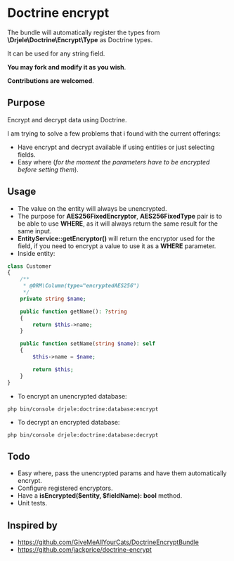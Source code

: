 # Doctrine encrypt

The bundle will automatically register the types from **\Drjele\Doctrine\Encrypt\Type** as Doctrine types.

It can be used for any string field.

**You may fork and modify it as you wish**.

**Contributions are welcomed**.

## Purpose

Encrypt and decrypt data using Doctrine.

I am trying to solve a few problems that i found with the current offerings:

* Have encrypt and decrypt available if using entities or just selecting fields.
* Easy where (_for the moment the parameters have to be encrypted before setting them_).

## Usage

* The value on the entity will always be unencrypted.
* The purpose for **AES256FixedEncryptor**, **AES256FixedType** pair is to be able to use **WHERE**, as it will always return the same result for the same input.
* **EntityService::getEncryptor()** will return the encryptor used for the field, if you need to encrypt a value to use it as a **WHERE** parameter.
* Inside entity:

```php
class Customer
{
    /**
     * @ORM\Column(type="encryptedAES256")
     */
    private string $name;

    public function getName(): ?string
    {
        return $this->name;
    }

    public function setName(string $name): self
    {
        $this->name = $name;

        return $this;
    }
}
```

* To encrypt an unencrypted database:

```shell script 
php bin/console drjele:doctrine:database:encrypt
```

* To decrypt an encrypted database:

```shell script 
php bin/console drjele:doctrine:database:decrypt
```

## Todo

* Easy where, pass the unencrypted params and have them automatically encrypt.
* Configure registered encryptors.
* Have a **isEncrypted($entity, $fieldName): bool** method.
* Unit tests.

## Inspired by

* https://github.com/GiveMeAllYourCats/DoctrineEncryptBundle
* https://github.com/jackprice/doctrine-encrypt
